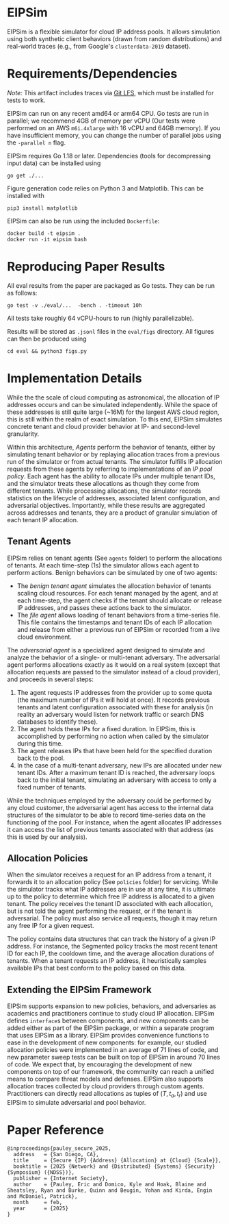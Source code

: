 # EIPSim

EIPSim is a flexible simulator for cloud IP address pools. It allows simulation using both synthetic client behaviors (drawn from random distributions) and real-world traces (e.g., from Google's `clusterdata-2019` dataset).

# Requirements/Dependencies

*Note:* This artifact includes traces via [Git LFS](https://git-lfs.com/), which must be installed for tests to work.

EIPSim can run on any recent amd64 or arm64 CPU. Go tests are run in parallel; we recommend 4GB of memory per vCPU (Our tests were performed on an AWS `m6i.4xlarge` with 16 vCPU and 64GB memory). If you have insufficient memory, you can change the number of parallel jobs using the `-parallel n` flag.

EIPSim requires Go 1.18 or later. Dependencies (tools for decompressing input data) can be installed using

    go get ./...

Figure generation code relies on Python 3 and Matplotlib. This can be installed with

    pip3 install matplotlib

EIPSim can also be run using the included `Dockerfile`:

    docker build -t eipsim .
    docker run -it eipsim bash

# Reproducing Paper Results

All eval results from the paper are packaged as Go tests. They can be run as follows:

    go test -v ./eval/...  -bench . -timeout 10h

All tests take roughly 64 vCPU-hours to run (highly parallelizable).

Results will be stored as `.jsonl` files in the `eval/figs` directory. All figures can then be produced using

    cd eval && python3 figs.py

# Implementation Details

While the the scale of cloud computing as astronomical, the allocation of IP addresses occurs and can be simulated independently. While the space of these addresses is still quite large (~16M) for the largest AWS cloud region, this is still within the realm of exact simulation. To this end, EIPSim simulates concrete tenant and cloud provider behavior at IP- and second-level granularity.

Within this architecture, *Agents* perform the behavior of tenants, either by simulating tenant behavior or by replaying allocation traces from a previous run of the simulator or from actual tenants. The simulator fulfills IP allocation requests from these agents by referring to implementations of an *IP pool policy*. Each agent has the ability to allocate IPs under multiple tenant IDs, and the simulator treats these allocations as though they come from different tenants. While processing allocations, the simulator records statistics on the lifecycle of addresses, associated latent configuration, and adversarial objectives. Importantly, while these results are aggregated across addresses and tenants, they are a product of granular simulation of each tenant IP allocation.

## Tenant Agents

EIPSim relies on tenant agents (See `agents` folder) to perform the allocations of tenants. At each time-step (1s) the simulator allows each agent to perform actions. Benign behaviors can be simulated by one of two agents:

* The *benign tenant agent* simulates the allocation behavior of tenants scaling cloud resources. For each tenant managed by the agent, and at each time-step, the agent checks if the tenant should allocate or release IP addresses, and passes these actions back to the simulator.
* The *file agent* allows loading of tenant behaviors from a time-series file. This file contains the timestamps and tenant IDs of each IP allocation and release from either a previous run of EIPSim or recorded from a live cloud environment.


The *adversarial agent* is a specialized agent designed to simulate and analyze the behavior of a single- or multi-tenant adversary. The adversarial agent performs allocations exactly as it would on a real system (except that allocation requests are passed to the simulator instead of a cloud provider), and proceeds in several steps:

1. The agent requests IP addresses from the provider up to some quota (the maximum number of IPs it will hold at once). It records previous tenants and latent configuration associated with these for analysis (in reality an adversary would listen for network traffic or search DNS databases to identify these).
2. The agent holds these IPs for a fixed duration. In EIPSim, this is accomplished by performing no action when called by the simulator during this time.
3. The agent releases IPs that have been held for the specified duration back to the pool.
4. In the case of a multi-tenant adversary, new IPs are allocated under new tenant IDs. After a maximum tenant ID is reached, the adversary loops back to the initial tenant, simulating an adversary with access to only a fixed number of tenants.

While the techniques employed by the adversary could be performed by any cloud customer, the adversarial agent has access to the internal data structures of the simulator to be able to record time-series data on the functioning of the pool. For instance, when the agent allocates IP addresses it can access the list of previous tenants associated with that address (as this is used by our analysis). 

## Allocation Policies

When the simulator receives a request for an IP address from a tenant, it forwards it to an allocation policy (See `policies` folder) for servicing. While the simulator tracks what IP addresses are in use at any time, it is ultimate up to the policy to determine which free IP address is allocated to a given tenant. The policy receives the tenant ID associated with each allocation, but is not told the agent performing the request, or if the tenant is adversarial. The policy must also service all requests, though it may return any free IP for a given request.

The policy contains data structures that can track the history of a given IP address. For instance, the Segmented policy tracks the most recent tenant ID for each IP, the cooldown time, and the average allocation durations of tenants. When a tenant requests an IP address, it heuristically samples available IPs that best conform to the policy based on this data.

## Extending the EIPSim Framework
EIPSim supports expansion to new policies, behaviors, and adversaries as academics and practitioners continue to study cloud IP allocation. EIPSim defines `interface`s between components, and new components can be added either as part of the EIPSim package, or within a separate program that uses EIPSim as a library. EIPSim provides convenience functions to ease in the development of new components: for example, our studied allocation policies were implemented in an average of 71 lines of code, and new parameter sweep tests can be built on top of EIPSim in around 70 lines of code. We expect that, by encouraging the development of new components on top of our framework, the community can reach a unified means to compare threat models and defenses. EIPSim also supports allocation traces collected by cloud providers through custom agents. Practitioners can directly read allocations as tuples of $(T, t_a, t_r)$ and use EIPSim to simulate adversarial and pool behavior.

# Paper Reference

```
@inproceedings{pauley_secure_2025,
  address   = {San Diego, CA},
  title     = {Secure {IP} {Address} {Allocation} at {Cloud} {Scale}},
  booktitle = {2025 {Network} and {Distributed} {Systems} {Security} {Symposium} ({NDSS})},
  publisher = {Internet Society},
  author    = {Pauley, Eric and Domico, Kyle and Hoak, Blaine and Sheatsley, Ryan and Burke, Quinn and Beugin, Yohan and Kirda, Engin and McDaniel, Patrick},
  month     = feb,
  year      = {2025}
}
```